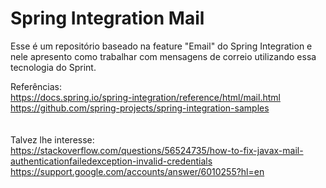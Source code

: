 # Spring Integration Mail

Esse é um repositório baseado na feature "Email" do Spring Integration e nele apresento como trabalhar com mensagens de correio utilizando essa tecnologia do Sprint.

Referências: <br>
https://docs.spring.io/spring-integration/reference/html/mail.html <br>
https://github.com/spring-projects/spring-integration-samples <br>
<br>
<br>
Talvez lhe interesse: <br>
https://stackoverflow.com/questions/56524735/how-to-fix-javax-mail-authenticationfailedexception-invalid-credentials <br>
https://support.google.com/accounts/answer/6010255?hl=en <br>

